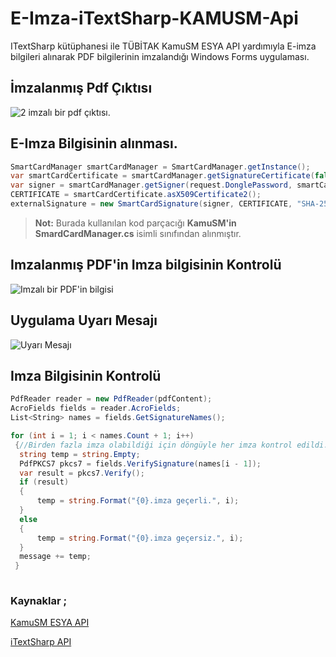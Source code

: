 #  E-Imza-iTextSharp-KAMUSM-Api

ITextSharp kütüphanesi ile TÜBİTAK KamuSM ESYA API yardımıyla E-imza bilgileri alınarak PDF bilgilerinin imzalandığı Windows Forms uygulaması.


## İmzalanmış Pdf Çıktısı
![2 imzalı bir pdf çıktısı.](https://image.ibb.co/eBbHGo/image.png)

## E-Imza Bilgisinin alınması.

```c#
SmartCardManager smartCardManager = SmartCardManager.getInstance();
var smartCardCertificate = smartCardManager.getSignatureCertificate(false,false);
var signer = smartCardManager.getSigner(request.DonglePassword, smartCardCertificate);
CERTIFICATE = smartCardCertificate.asX509Certificate2();
externalSignature = new SmartCardSignature(signer, CERTIFICATE, "SHA-256");
```
> **Not:** Burada kullanılan kod parçacığı **KamuSM'in SmardCardManager.cs** isimli sınıfından alınmıştır.

## Imzalanmış PDF'in Imza bilgisinin Kontrolü

![Imzalı bir PDF'in bilgisi](https://image.ibb.co/jhG9Kp/signature.png)

## Uygulama Uyarı Mesajı

![Uyarı Mesajı](https://image.ibb.co/e1PJC9/valid_imza.jpg)

## Imza Bilgisinin Kontrolü 

```c#
PdfReader reader = new PdfReader(pdfContent);
AcroFields fields = reader.AcroFields;
List<String> names = fields.GetSignatureNames();

for (int i = 1; i < names.Count + 1; i++)
 {//Birden fazla imza olabildiği için döngüyle her imza kontrol edildi.
  string temp = string.Empty;
  PdfPKCS7 pkcs7 = fields.VerifySignature(names[i - 1]);
  var result = pkcs7.Verify();
  if (result)
  {
      temp = string.Format("{0}.imza geçerli.", i);
  }
  else
  {
      temp = string.Format("{0}.imza geçersiz.", i);
  }
  message += temp;
 }
            
```


### Kaynaklar ;

[KamuSM ESYA API](https://yazilim.kamusm.gov.tr/esya-api/doku.php)

[iTextSharp API](https://developers.itextpdf.com/itext-5-examples)

